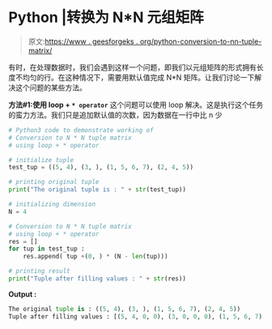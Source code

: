# Python |转换为 N*N 元组矩阵

> 原文:[https://www . geesforgeks . org/python-conversion-to-nn-tuple-matrix/](https://www.geeksforgeeks.org/python-conversion-to-nn-tuple-matrix/)

有时，在处理数据时，我们会遇到这样一个问题，即我们以元组矩阵的形式拥有长度不均匀的行。在这种情况下，需要用默认值完成 N*N 矩阵。让我们讨论一下解决这个问题的某些方法。

**方法#1:使用 loop + `* operator`**
这个问题可以使用 loop 解决。这是执行这个任务的蛮力方法。我们只是追加默认值的次数，因为数据在一行中比 n 少

```py
# Python3 code to demonstrate working of
# Conversion to N * N tuple matrix 
# using loop + * operator

# initialize tuple
test_tup = ((5, 4), (3, ), (1, 5, 6, 7), (2, 4, 5))

# printing original tuple
print("The original tuple is : " + str(test_tup))

# initializing dimension
N = 4

# Conversion to N * N tuple matrix 
# using loop + * operator
res = []
for tup in test_tup :
    res.append( tup +(0, ) * (N - len(tup)))

# printing result
print("Tuple after filling values : " + str(res))
```

**Output :**

```py
The original tuple is : ((5, 4), (3, ), (1, 5, 6, 7), (2, 4, 5))
Tuple after filling values : [(5, 4, 0, 0), (3, 0, 0, 0), (1, 5, 6, 7), (2, 4, 5, 0)]

```